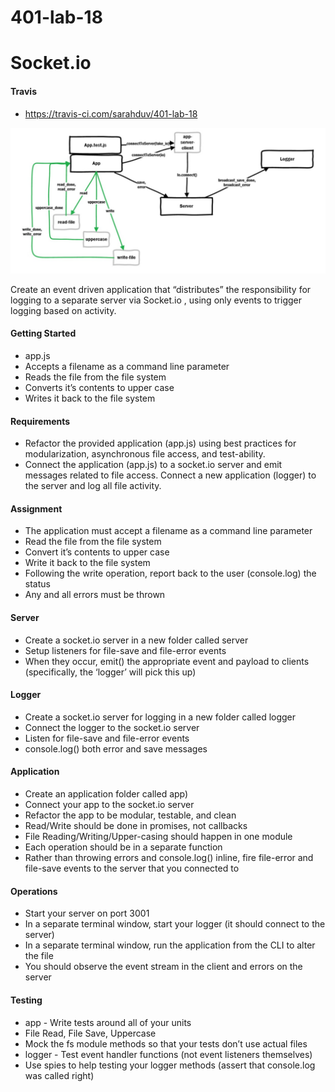 # 401-lab-18
# Socket.io

#### Travis
- https://travis-ci.com/sarahduv/401-lab-18

![image](https://github.com/sarahduv/401-lab-18/blob/master/assets/diagram.jpeg?raw=true)

Create an event driven application that “distributes” the responsibility for logging to a separate server via Socket.io , using only events to trigger logging based on activity.

#### Getting Started
- app.js
- Accepts a filename as a command line parameter
- Reads the file from the file system
- Converts it’s contents to upper case
- Writes it back to the file system

#### Requirements
- Refactor the provided application (app.js) using best practices for modularization, asynchronous file access, and test-ability.
- Connect the application (app.js) to a socket.io server and emit messages related to file access. Connect a new application (logger) to the server and log all file activity.

#### Assignment
- The application must accept a filename as a command line parameter
- Read the file from the file system
- Convert it’s contents to upper case
- Write it back to the file system
- Following the write operation, report back to the user (console.log) the status
- Any and all errors must be thrown

#### Server
- Create a socket.io server in a new folder called server
- Setup listeners for file-save and file-error events
- When they occur, emit() the appropriate event and payload to clients (specifically, the ‘logger’ will pick this up)

#### Logger
- Create a socket.io server for logging in a new folder called logger
- Connect the logger to the socket.io server
- Listen for file-save and file-error events
- console.log() both error and save messages

#### Application
- Create an application folder called app)
- Connect your app to the socket.io server
- Refactor the app to be modular, testable, and clean
- Read/Write should be done in promises, not callbacks
- File Reading/Writing/Upper-casing should happen in one module
- Each operation should be in a separate function
- Rather than throwing errors and console.log() inline, fire file-error and file-save events to the server that you connected to

#### Operations
- Start your server on port 3001
- In a separate terminal window, start your logger (it should connect to the server)
- In a separate terminal window, run the application from the CLI to alter the file
- You should observe the event stream in the client and errors on the server

#### Testing
- app - Write tests around all of your units
- File Read, File Save, Uppercase
- Mock the fs module methods so that your tests don’t use actual files
- logger - Test event handler functions (not event listeners themselves)
- Use spies to help testing your logger methods (assert that console.log was called right)
